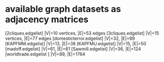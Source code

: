# available graph datasets as adjacency matrices

[2cliques.edgelist] |V|=10 vertices, |E|=53 edges
[3cliques.edgelist] |V|=15 vertices, |E|=77 edges
[domesticterror.edgelist] |V|=32, |E|=89
[KAPFMM.edgelist] |V|=13, |E|=38
[KAPFMU.edgelist] |V|=15, |E|=50
[madoff.edgelist] |V|=61, |E|=61
[Sawmill.edgelist] |V|=36, |E|=124
[worldtrade.edgelist ] |V|=89, |E|=1764
